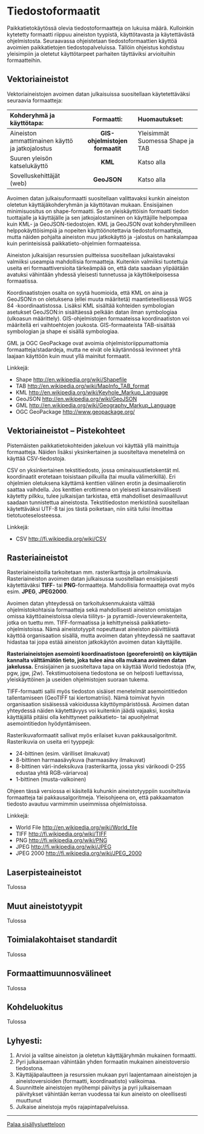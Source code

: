 # Tiedostoformaatit

Paikkatietokäytössä olevia tiedostoformaatteja on lukuisa määrä. Kulloinkin kytetetty formaatti riippuu aineiston tyypistä, käyttötavasta ja käytettävästä ohjelmistosta. Seuraavassa ohjeistetaan tiedostoformaattien käyttöä avoimien paikkatietojen tiedostopalveluissa. Tällöin ohjeistus kohdistuu yleisimpiin ja oletetut käyttötarpeet parhaiten täyttäviksi arvioituihin formaatteihin.

## Vektoriaineistot

Vektoriaineistojen avoimen datan julkaisuissa suositellaan käytetettäväksi seuraavia formaatteja:

| Kohderyhmä ja käyttötapa: | Formaatti: | Huomautukset: |
| :--------- | :-------: | :--------- |
| Aineiston ammattimainen käyttö ja jatkojalostus | **GIS-ohjelmistojen formaatit** | Yleisimmät Suomessa Shape ja TAB |
| Suuren yleisön katselukäyttö | **KML** | Katso alla |
| Sovelluskehittäjät (web) | **GeoJSON** | Katso alla |

Avoimen datan julkaisuformaatti suositellaan valittavaksi kunkin aineiston oletetun käyttäjäkohderyhmän ja käyttötavan mukaan. Ensisijainen minimisuositus on shape-formaatti. Se on yleiskäyttöisin formaatti tiedon tuottajalle ja käyttäjälle ja sen jatkojalostaminen on käyttäjille helpompaa kuin KML- ja GeoJSON-tiedostojen. KML ja GeoJSON ovat kohderyhmilleen helppokäyttöisimpiä ja nopeiten käyttöönotettavia tiedostoformaatteja, mutta näiden pohjalta aineiston muu jatkokäyttö ja -jalostus on hankalampaa kuin perinteisissä paikkatieto-ohjelmien formaateissa.

Aineiston julkaisijan resurssien puitteissa suositellaan julkaistavaksi valmiiksi useampia mahdollisia formaatteja. Kuitenkin valmiiksi tuotettuja useita eri formaattiversioita tärkeämpää on, että data saadaan ylipäätään avatuksi vähintään yhdessä yleisesti tunnetussa ja käyttökelpoisessa formaatissa.

Koordinaatistojen osalta on syytä huomioida, että KML on aina ja GeoJSON:n on oletuksena (ellei muuta määritetä) maantieteellisessä WGS 84 -koordinaatistossa. Lisäksi KML sisältää kohteiden symbologian asetukset GeoJSON:in sisältäessä pelkään datan ilman symbologiaa (ulkoasun määrittely). GIS-ohjelmistojen formaateissa koordinaatiston voi määritellä eri vaihtoehtojen joukosta. GIS-formaateista TAB-sisältää symbologian ja shape ei sisällä symbologiaa.

GML ja OGC GeoPackage ovat avoimia ohjelmistoriippumattomia formaatteja/stadardeja, mutta ne eivät ole käytännössä levinneet yhtä laajaan käyttöön kuin muut yllä mainitut formaatit.

Linkkejä:
* Shape http://en.wikipedia.org/wiki/Shapefile
* TAB http://en.wikipedia.org/wiki/MapInfo_TAB_format
* KML http://en.wikipedia.org/wiki/Keyhole_Markup_Language
* GeoJSON http://en.wikipedia.org/wiki/GeoJSON
* GML http://en.wikipedia.org/wiki/Geography_Markup_Language
* OGC GeoPackage http://www.geopackage.org/


## Vektoriaineistot – Pistekohteet

Pistemäisten paikkatietokohteiden jakeluun voi käyttää yllä mainittuja formaatteja. Näiden lisäksi yksinkertainen ja suositeltava menetelmä on käyttää CSV-tiedostoja.

CSV on yksinkertainen tekstitiedosto, jossa ominaisuustietokentät ml. koordinaatit erotetaan toisistaan pilkuilla (tai muulla välimerkillä). Eri ohjelmien oletuksena käyttämä kenttien välinen erotin ja desimaalierotin saattaa vaihdella. Jos kenttien erottimena on yleisesti kansainvälisesti käytetty pilkku, tulee julkaisijan tarkistaa, että mahdolliset desimaaliluvut saadaan tunnistettua aineistosta. Tekstitiedoston merkistönä suositellaan käytettäväksi UTF-8 tai jos tästä poiketaan, niin siitä tulisi ilmoittaa tietotuoteselosteessa.


Linkkejä:
* CSV http://fi.wikipedia.org/wiki/CSV

## Rasteriaineistot

Rasteriaineistoilla tarkoitetaan mm. rasterikarttoja ja ortoilmakuvia. Rasteriaineiston avoimen datan julkaisussa suositellaan ensisijaisesti käytettäväksi **TIFF**- tai **PNG**-formaatteja. Mahdollisia formaatteja ovat myös esim. **JPEG**, **JPEG2000**.

Avoimen datan yhteydessä on tarkoituksenmukaista välttää ohjelmistokohtaisia formaatteja sekä mahdollisesti aineiston omistajan omissa käyttöaineistoissa olevia tiilitys- ja pyramidi-/overviewrakenteita, jotka on tuettu mm. TIFF-formaatissa ja kehittyneissä paikkatieto-ohjelmistoissa. Nämä aineistotyypit nopeuttavat aineiston päivittäistä käyttöä organisaation sisällä, mutta avoimen datan yhteydessä ne saattavat hidastaa tai jopa estää aineiston jatkokäytön avoimen datan käyttäjille.

**Rasteriaineistojen asemointi koordinaatistoon (georeferointi)  on käyttäjän kannalta välttämätön tieto, joka tulee aina olla mukana avoimen datan jakelussa.** Ensisijainen ja suositeltava tapa on käyttää World tiedostoja (tfw, pgw, jgw, j2w). Tekstimuotoisena tiedostona se on helposti luettavissa, yleiskäyttöinen ja useiden ohjelmistojen suoraan tukema.

TIFF-formaatti sallii myös tiedoston sisäiset menetelmät asemointitiedon tallentamiseen (GeoTIFF tai kiertomatriisi). Nämä toimivat hyvin organisaation sisäisessä vakioidussa käyttöympäristössä. Avoimen datan yhteydessä näiden käytettävyys voi kuitenkin jäädä vajaaksi, koska käyttäjällä pitäisi olla kehittyneet paikkatieto- tai apuohjelmat asemointitiedon hyödyntämiseen.

Rasterikuvaformaatit sallivat myös erilaiset kuvan pakkausalgoritmit. Rasterikuvia on useita eri tyyppejä:
* 24-bittinen (esim. värilliset ilmakuvat)
* 8-bittinen harmaasävykuva (harmaasävy ilmakuvat)
* 8-bittinen väri-indeksikuva (rasterikartta, jossa yksi värikoodi 0-255 edustaa yhtä RGB-väriarvoa)
* 1-bittinen (musta-valkoinen)

Ohjeen tässä versiossa ei käsitellä kuhunkin aineistotyyppiin suositeltavia formaatteja tai pakkausalgoritmeja. Yleisohjeena on, että pakkaamaton tiedosto avautuu varmimmin useimmissa ohjelmistoissa.

Linkkejä:
* World File http://en.wikipedia.org/wiki/World_file
* TIFF http://fi.wikipedia.org/wiki/TIFF
* PNG http://fi.wikipedia.org/wiki/PNG
* JPEG http://fi.wikipedia.org/wiki/JPEG
* JPEG 2000 http://fi.wikipedia.org/wiki/JPEG_2000


## Laserpisteaineistot
Tulossa

## Muut aineistotyypit
Tulossa

## Toimialakohtaiset standardit
Tulossa

## Formaattimuunnosvälineet
Tulossa

## Kohdeluokitus
Tulossa

## Lyhyesti:
1. Arvioi ja valitse aineiston ja oletetun käyttäjäryhmän mukainen formaatti.
2. Pyri julkaisemaan vähintään yhden formaatin mukainen aineistoversio tiedostona.
3. Käyttäjäpalautteen ja resurssien mukaan pyri laajentamaan aineistojen ja aineistoversioiden (formaatti, koordinaatisto) valikoimaa.
4. Suunnittele aineistojen myöhempi päivitys ja pyri julkaisemaan päivitykset vähintään kerran vuodessa tai kun aineisto on oleellisesti muuttunut
5. Julkaise aineistoja myös rajapintapalveluissa.

-----
[Palaa sisällysluetteloon](Sisällysluettelo.md)

